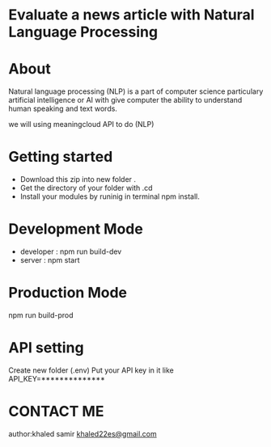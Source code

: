 #  Evaluate a news article with Natural Language Processing

# About 

   Natural language processing (NLP) is a part of computer science particulary 
 artificial intelligence or AI with give computer the ability to understand
 human speaking and text words.

 we will using meaningcloud API to do (NLP)

 # Getting started
  - Download this zip into new folder .
  - Get the directory of your folder with .cd    
  - Install your modules by runinig in terminal npm install.

  # Development Mode
   * developer : npm run build-dev
   * server : npm start

  # Production Mode
   npm run build-prod 

  # API setting 
   Create new folder (.env)
   Put your API key in it like API_KEY=**************

  # CONTACT ME 
  author:khaled samir 
  khaled22es@gmail.com
  
    




   
